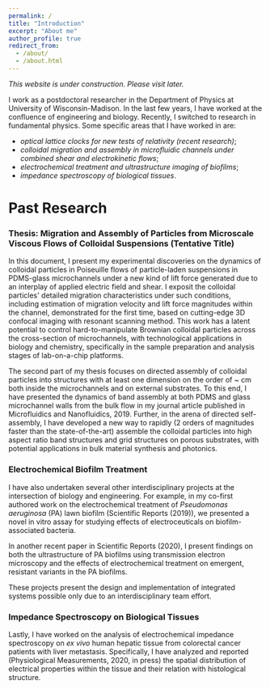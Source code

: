 ```yaml
---
permalink: /
title: "Introduction"
excerpt: "About me"
author_profile: true
redirect_from: 
  - /about/
  - /about.html
---
```

_This website is under construction. Please visit later._

I work as a postdoctoral researcher in the Department of Physics at University of Wisconsin-Madison. In the last few years, I have worked at the confluence of engineering and biology. Recently, I switched to research in fundamental physics. Some specific areas that I have worked in are:
* _optical lattice clocks for new tests of relativity (recent research)_;
* _colloidal migration and assembly in microfluidic channels under combined shear and electrokinetic flows_;
* _electrochemical treatment and ultrastructure imaging of biofilms_;
* _impedance spectroscopy of biological tissues_.

Past Research
======
### Thesis: Migration and Assembly of Particles from Microscale Viscous Flows of Colloidal Suspensions (Tentative Title)

In this document, I present my experimental discoveries on the dynamics of colloidal particles in Poiseuille flows of particle-laden suspensions in PDMS-glass microchannels under a new kind of lift force generated due to an interplay of applied electric field and shear. I exposit the colloidal particles' detailed migration characteristics under such conditions, including estimation of migration velocity and lift force magnitudes within the channel, demonstrated for the first time, based on cutting-edge 3D confocal imaging with resonant scanning method. This work has a latent potential to control hard-to-manipulate Brownian colloidal particles across the cross-section of microchannels, with technological applications in biology and chemistry, specifically in the sample preparation and analysis stages of lab-on-a-chip platforms.

The second part of my thesis focuses on directed assembly of colloidal particles into structures with at least one dimension on the order of ~ cm both inside the microchannels and on external substrates. To this end, I have presented the dynamics of band assembly at both PDMS and glass microchannel walls from the bulk flow in my journal article published in Microfluidics and Nanofluidics, 2019. Further, in the arena of directed self-assembly, I have developed a new way to rapidly (2 orders of magnitudes faster than the state-of-the-art) assemble the colloidal particles into high aspect ratio band structures and grid structures on porous substrates, with potential applications in bulk material synthesis and photonics.

### Electrochemical Biofilm Treatment

I have also undertaken several other interdisciplinary projects at the intersection of biology and engineering. For example, in my co-first authored work on the electrochemical treatment of _Pseudomonas aeruginosa_ (PA) lawn biofilm (Scientific Reports (2019)), we presented a novel in vitro assay for studying effects of electroceuticals on biofilm-associated bacteria.

In another recent paper in Scientific Reports (2020), I present findings on both the ultrastructure of PA biofilms using transmission electron microscopy and the effects of electrochemical treatment on emergent, resistant variants in the PA biofilms.

These projects present the design and implementation of integrated systems possible only due to an interdisciplinary team effort.

### Impedance Spectroscopy on Biological Tissues

Lastly, I have worked on the analysis of electrochemical impedance spectroscopy on _ex vivo_ human hepatic tissue from colorectal cancer patients with liver metastasis. Specifically, I have analyzed and reported (Physiological Measurements, 2020, in press) the spatial distribution of electrical properties within the tissue and their relation with histological structure.

